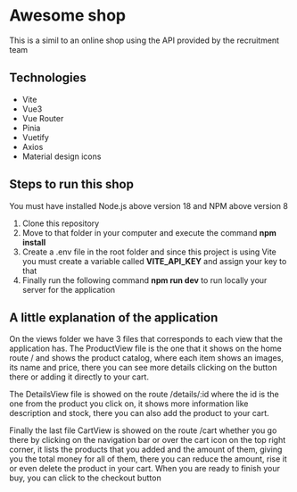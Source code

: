 # Awesome shop

This is a simil to an online shop using the API provided by the recruitment team

## Technologies

- Vite
- Vue3
- Vue Router
- Pinia
- Vuetify
- Axios
- Material design icons

## Steps to run this shop

You must have installed Node.js above version 18 and NPM above version 8

1. Clone this repository
2. Move to that folder in your computer and execute the command **npm install**
3. Create a .env file in the root folder and since this project is using Vite you must create a variable called **VITE_API_KEY** and assign your key to that
4. Finally run the following command **npm run dev** to run locally your server for the application

## A little explanation of the application

On the views folder we have 3 files that corresponds to each view that the application has. The ProductView file is the one that it shows on the home route / and shows the product catalog, where each item shows an images, its name and price, there you can see more details clicking on the button there or adding it directly to your cart.

The DetailsView file is showed on the route /details/:id where the id is the one from the product you click on, it shows more information like description and stock, there you can also add the product to your cart.

Finally the last file CartView is showed on the route /cart whether you go there by clicking on the navigation bar or over the cart icon on the top right corner, it lists the products that you added and the amount of them, giving you the total money for all of them, there you can reduce the amount, rise it or even delete the product in your cart. When you are ready to finish your buy, you can click to the checkout button
